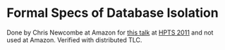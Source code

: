 # Formal Specs of Database Isolation

Done by Chris Newcombe at Amazon for [this talk](http://hpts.ws/papers/2011/sessions_2011/Debugging.pdf) at [HPTS 2011](http://hpts.ws/papers/2011/agenda.html) and not used at Amazon. Verified with distributed TLC.
